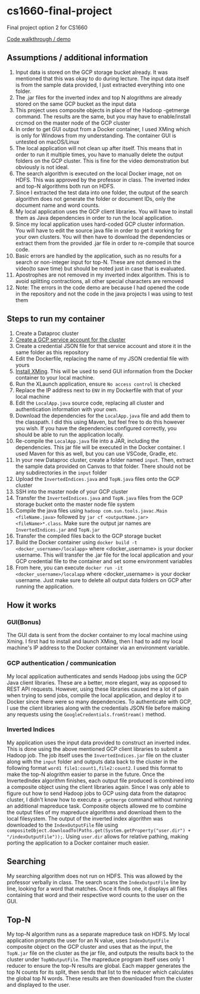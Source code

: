 # cs1660-final-project
Final project option 2 for CS1660

[Code walkthrough / demo](https://youtu.be/wAWOBUlBW6U)

## Assumptions / additional information
1. Input data is stored on the GCP storage bucket already. It was mentioned that this was okay to do during lecture. The input data itself is from the sample data provided, I just extracted everything into one folder.
2. The .jar files for the inverted index and top N alogrithms are already stored on the same GCP bucket as the input data
3. This project uses composite objects in place of the Hadoop -getmerge command. The results are the same, but you may have to enable/install crcmod on the master node of the   GCP cluster
4. In order to get GUI output from a Docker container, I used XMing which is only for Windows from my understanding. The container GUI is untested on macOS/Linux
5. The local application will not clean up after itself. This means that in order to run it multiple times, you have to manually delete the output folders on the GCP cluster. This is fine for the video demonstration but obviously is not ideal.
6. The search algorithm is executed on the local Docker image, not on HDFS. This was approved by the professor in class. The inverted index and top-N algorithms both run on HDFS.
7. Since I extracted the test data into one folder, the output of the search algorithm does not generate the folder or document IDs, only the document name and word counts.
8. My local application uses the GCP client libraries. You will have to install them as Java dependencies in order to run the local application.
9. Since my local application uses hard-coded GCP cluster information. You will have to edit the source java file in order to get it working for your own clusters. You will then have to download the dependencies or extract them from the provided .jar file in order to re-compile that source code. 
10. Basic errors are handled by the application, such as no results for a search or non-integer input for top-N. These are not demoed in the video(to save time) but should be noted just in case that is evaluated.
11. Apostrophes are not removed in my inverted index algorithm. This is to avoid splitting contractions, all other special characters are removed
12. Note: The errors in the code demo are because I had opened the code in the repository and not the code in the java projects I was using to test them
## Steps to run my container
1. Create a Dataproc cluster 
2. [Create a GCP service account for the cluster](https://console.cloud.google.com/projectselector/iam-admin/serviceaccounts/create?supportedpurview=project)
3. Create a credential JSON file for that service account and store it in the same folder as this repository
4. Edit the Dockerfile, replacing the name of my JSON credential file with yours
5. [Install XMing](https://sourceforge.net/projects/xming/). This will be used to send GUI information from the Docker container to your local machine.
6. Run the XLaunch application, ensure `No access control` is checked
7. Replace the IP address next to `ENV` in my Dockerfile with that of your local machine
8. Edit the `LocalApp.java` source code, replacing all cluster and authentication information with your own.
9. Download the dependencies for the `LocalApp.java` file and add them to the classpath. I did this using Maven, but feel free to do this however you wish. If you have the dependencies configured correctly, you should be able to run the application locally.
10. Re-compile the `LocalApp.java` file into a JAR, including the dependencies. This jar file will be executed in the Docker container. I used Maven for this as well, but you can use VSCode, Gradle, etc.
11. In your new Dataproc cluster, create a folder named `input`. Then, extract the sample data provided on Canvas to that folder. There should not be any subdirectories in the `input` folder
12. Upload the `InvertedIndices.java` and `TopN.java` files onto the GCP cluster
13. SSH into the master node of your GCP cluster
14. Transfer the `InvertedIndices.java` and `TopN.java` files from the GCP storage bucket onto the master node file system
15. Compile the java files using `hadoop com.sun.tools.javac.Main <fileName.java>` followed by `jar cf <outputName.jar> <fileName>*.class`. Make sure the output jar names are `InvertedIndices.jar` and `TopN.jar`
16. Transfer the compiled files back to the GCP storage bucket
17. Build the Docker container using `docker build -t <docker_username>/localapp>` where <docker_username> is your docker username. This will transfer the .jar file for the local application and your GCP credential file to the container and set some environment variables
18. From here, you can execute `docker run -it <docker_username>/localapp` where <docker_username> is your docker username. Just make sure to delete all output data folders on GCP after running the application.
## How it works
### GUI(Bonus)
The GUI data is sent from the docker container to my local machine using Xming. I first had to install and launch XMing, then I had to add my local machine's IP address to the Docker container via an environment variable.
### GCP authentication / communication
My local application authenticates and sends Hadoop jobs using the GCP Java client libraries. These are a better, more elegant, way as opposed to REST API requests. However, using these libraries caused me a lot of pain when trying to send jobs, compile the local application, and deploy it to Docker since there were so many dependencies. To authenticate with GCP, I use the client libraries along with the credentials JSON file before making any requests using the `GoogleCredentials.fromStream()` method. 
### Inverted Indices
My application uses the input data provided to construct an inverted index. This is done using the above mentioned GCP client libraries to submit a Hadoop job. The job itself uses the `InvertedIndices.jar` file on the cluster along with the `input` folder and outputs data back to the cluster in the following format `word1 file1:count1,file2:count2`. I used this format to make the top-N alogrithm easier to parse in the future. Once the InvertedIndex algorithm finishes, each output file produced is combined into a composite object using the client libraries again. Since I was only able to figure out how to send Hadoop jobs to GCP using data from the dataproc cluster, I didn't know how to execute a `-getmerge` command without running an additional mapreduce task. Composite objects allowed me to combine the output files of my mapreduce algorithms and download them to the local filesystem. The output of the inverted index algorithm was downloaded to the `IndexOutputFile` file using `compositeObject.downloadTo(Paths.get(System.getProperty("user.dir") + "/indexOutputFile"));`. Using `user.dir` allows for relative pathing, making porting the application to a Docker container much easier.
## Searching
My searching algorithm does not run on HDFS. This was allowed by the professor verbally in class. The search scans the `IndexOutputFile` line by line, looking for a word that matches. Once it finds one, it displays all files containing that word and their respective word counts to the user on the GUI.
## Top-N
My top-N algorithm runs as a separate mapreduce task on HDFS. My local application prompts the user for an N value, uses `IndexOutputFile` composite object on the GCP cluster and uses that as the input, the `TopN.jar` file on the cluster as the jar file, and outputs the results back to the cluster under `TopNOutputFile`. The mapreduce program itself uses only 1 reducer to ensure the top-N results are global. Each mapper generates the top N counts for its split, then sends that list to the reducer which calculates the global top N words. These results are then downloaded from the cluster and displayed to the user.  

